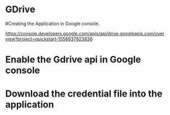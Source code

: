 # GDrive

#Creating the Application in Google console.

https://console.developers.google.com/apis/api/drive.googleapis.com/overview?project=quickstart-1558937923836

# Enable the Gdrive api in Google console

# Download the credential file into the application


